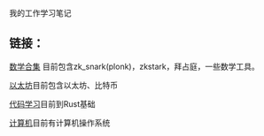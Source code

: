 我的工作学习笔记

## 链接：
[数学合集](./learn/math/a_math_rm.md) 目前包含zk_snark(plonk)，zkstark，拜占庭，一些数学工具。

[以太坊](./learn/ethereum/a_ethereum_rm.md)目前包含以太坊、比特币

[代码学习](./learn/Code/a_Code_rm.md)目前到Rust基础

[计算机](./learn/comp/a_comp_rm.md)目前有计算机操作系统
